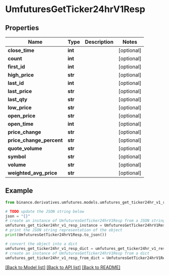 # UmfuturesGetTicker24hrV1Resp


## Properties

Name | Type | Description | Notes
------------ | ------------- | ------------- | -------------
**close_time** | **int** |  | [optional] 
**count** | **int** |  | [optional] 
**first_id** | **int** |  | [optional] 
**high_price** | **str** |  | [optional] 
**last_id** | **int** |  | [optional] 
**last_price** | **str** |  | [optional] 
**last_qty** | **str** |  | [optional] 
**low_price** | **str** |  | [optional] 
**open_price** | **str** |  | [optional] 
**open_time** | **int** |  | [optional] 
**price_change** | **str** |  | [optional] 
**price_change_percent** | **str** |  | [optional] 
**quote_volume** | **str** |  | [optional] 
**symbol** | **str** |  | [optional] 
**volume** | **str** |  | [optional] 
**weighted_avg_price** | **str** |  | [optional] 

## Example

```python
from binance.derivatives.umfutures.models.umfutures_get_ticker24hr_v1_resp import UmfuturesGetTicker24hrV1Resp

# TODO update the JSON string below
json = "{}"
# create an instance of UmfuturesGetTicker24hrV1Resp from a JSON string
umfutures_get_ticker24hr_v1_resp_instance = UmfuturesGetTicker24hrV1Resp.from_json(json)
# print the JSON string representation of the object
print(UmfuturesGetTicker24hrV1Resp.to_json())

# convert the object into a dict
umfutures_get_ticker24hr_v1_resp_dict = umfutures_get_ticker24hr_v1_resp_instance.to_dict()
# create an instance of UmfuturesGetTicker24hrV1Resp from a dict
umfutures_get_ticker24hr_v1_resp_from_dict = UmfuturesGetTicker24hrV1Resp.from_dict(umfutures_get_ticker24hr_v1_resp_dict)
```
[[Back to Model list]](../README.md#documentation-for-models) [[Back to API list]](../README.md#documentation-for-api-endpoints) [[Back to README]](../README.md)


